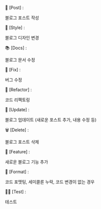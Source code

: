  📝 [Post] : 

블로그 포스트 작성

🎨 [Style] : 

블로그 디자인 변경

📚 [Docs] : 

블로그 문서 수정

🐛 [Fix] : 

버그 수정

🔨 [Refactor] : 

코드 리팩토링

🚀 [Update] : 

블로그 업데이트 (새로운 포스트 추가, 내용 수정 등)

🗑️ [Delete] : 

블로그 포스트 삭제

🌟 [Feature] : 

새로운 블로그 기능 추가

💄 [Format] : 

코드 포맷팅, 세미콜론 누락, 코드 변경이 없는 경우

🧑‍💻 [Test] : 

테스트